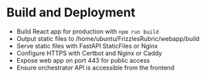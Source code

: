 # Build and Deployment

- Build React app for production with `npm run build`
- Output static files to /home/ubuntu/FrizzlesRubric/webapp/build
- Serve static files with FastAPI StaticFiles or Nginx
- Configure HTTPS with Certbot and Nginx or Caddy
- Expose web app on port 443 for public access
- Ensure orchestrator API is accessible from the frontend 